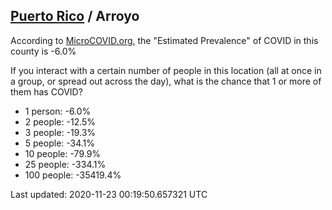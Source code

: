 
## [Puerto Rico](/united-states/puerto-rico) / Arroyo

According to [MicroCOVID.org](http://microcovid.org),
the "Estimated Prevalence" of COVID in this county is -6.0%

If you interact with a certain number of people in this location
(all at once in a group, or spread out across the day), what is the chance that
1 or more of them has COVID?

- 1 person: -6.0%
- 2 people: -12.5%
- 3 people: -19.3%
- 5 people: -34.1%
- 10 people: -79.9%
- 25 people: -334.1%
- 100 people: -35419.4%

Last updated: 2020-11-23 00:19:50.657321 UTC
